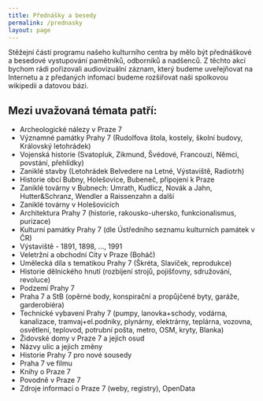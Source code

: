 ```yaml
---
title: Přednášky a besedy
permalink: /prednasky
layout: page
---
```


Stěžejní částí programu našeho kulturního centra by mělo být přednáškové a besedové vystupování pamětníků, odborníků a nadšenců. Z těchto akcí bychom rádi pořizovali audiovizuální záznam, který budeme uveřejňovat na Internetu a z předaných infomací budeme rozšiřovat naši spolkovou wikipedii a datovou bázi.

## Mezi uvažovaná témata patří:
* Archeologické nálezy v Praze 7
* Významné památky Prahy 7 (Rudolfova štola, kostely, školní budovy, Královský letohrádek)
* Vojenská historie (Svatopluk, Zikmund, Švédové, Francouzi, Němci, povstání, přehlídky)
* Zaniklé stavby (Letohrádek Belvedere na Letné, Výstaviště, Radiotrh)
* Historie obcí Bubny, Holešovice, Bubeneč, připojení k Praze
* Zaniklé továrny v Bubnech: Umrath, Kudlicz, Novák a Jahn, Hutter&Schranz, Wendler a Raissenzahn a další
* Zaniklé továrny v Holešovicích
* Architektura Prahy 7 (historie, rakousko-uhersko, funkcionalismus, purizace)
* Kulturní památky Prahy 7 (dle Ústředního seznamu kulturních památek v ČR)
* Výstaviště - 1891, 1898, …, 1991
* Veletržní a obchodní City v Praze (Boháč)
* Umělecká díla s tematikou Prahy 7 (Škréta, Slavíček, reprodukce)
* Historie dělnického hnutí (rozbíjení strojů, pojišťovny, sdružování, revoluce)
* Podzemí Prahy 7
* Praha 7 a StB (opěrné body, konspirační a propůjčené byty, garáže, garderobiéra)
* Technické vybavení Prahy 7 (pumpy, lanovka+schody, vodárna, kanalizace, tramvaj+el.podniky, plynárny, elektrárny, teplárna, vozovna, osvětlení, teplovod, potrubní pošta, metro, OSM, kryty, Blanka)
* Židovské domy v Praze 7 a jejich osud
* Názvy ulic a jejich změny
* Historie Prahy 7 pro nové sousedy
* Praha 7 ve filmu
* Knihy o Praze 7
* Povodně v Praze 7
* Zdroje informací o Praze 7 (weby, registry), OpenData

